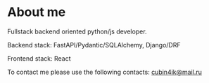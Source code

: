 # About me
Fullstack backend oriented python/js developer.

Backend stack: FastAPI/Pydantic/SQLAlchemy, Django/DRF

Frontend stack: React

To contact me please use the following contacts:
cubin4ik@mail.ru
